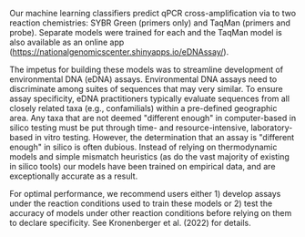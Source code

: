 Our machine learning classifiers predict qPCR cross-amplification via to two reaction chemistries: SYBR Green (primers only) and TaqMan (primers and probe). 
Separate models were trained for each and the TaqMan model is also available as an online app (https://nationalgenomicscenter.shinyapps.io/eDNAssay/). 

The impetus for building these models was to streamline development of environmental DNA (eDNA) assays. Environmental DNA assays need to discriminate among 
suites of sequences that may very similar. To ensure assay specificity, eDNA practitioners typically evaluate sequences from all closely related taxa 
(e.g., confamilials) within a pre-defined geographic area. Any taxa that are not deemed "different enough" in computer-based in silico testing must be 
put through time- and resource-intensive, laboratory-based in vitro testing. However, the determination that an assay is "different enough" in silico 
is often dubious. Instead of relying on thermodynamic models and simple mismatch heuristics (as do the vast majority of existing in silico tools) our 
models have been trained on empirical data, and are exceptionally accurate as a result.

For optimal performance, we recommend users either 1) develop assays under the reaction conditions used to train these models or 2) test the accuracy 
of models under other reaction conditions before relying on them to declare specificity. See Kronenberger et al. (2022) for details.
